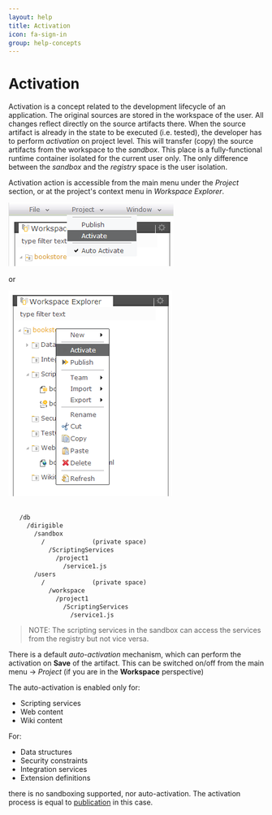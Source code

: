 ```yaml
---
layout: help
title: Activation
icon: fa-sign-in
group: help-concepts
---
```


Activation
===

Activation is a concept related to the development lifecycle of an application. The original sources are stored in the workspace of the user. All changes reflect directly on the source artifacts there. When the source artifact is already in the state to be executed (i.e. tested), the developer has to perform *activation* on project level. This will transfer (copy) the source artifacts from the workspace to the *sandbox*. This place is a fully-functional runtime container isolated for the current user only. The only difference between the *sandbox* and the *registry* space is the user isolation.

Activation action is accessible from the main menu under the *Project* section, or at the project's context menu in *Workspace Explorer*.

![Project Activate](../samples/bookstore/105_books_project_activate.png)

or

![Project Activate Popup](../samples/bookstore/107_books_project_activate_popup.png)

<pre><code>
   /db
     /dirigible
       /sandbox
         /<user>             (private space)
           /ScriptingServices
             /project1
               /service1.js
       /users
         /<user>             (private space)
           /workspace
             /project1
               /ScriptingServices
                 /service1.js
</code></pre>


> NOTE: The scripting services in the sandbox can access the services from the registry but not vice versa.

There is a default *auto-activation* mechanism, which can perform the activation on **Save** of the artifact. This can be switched on/off from the main menu -> *Project* (if you are in the **Workspace** perspective)


The auto-activation is enabled only for:

*	Scripting services
*	Web content
*	Wiki content
 
For:

*	Data structures
*	Security constraints
*	Integration services
*	Extension definitions

there is no sandboxing supported, nor auto-activation. The activation process is equal to [publication](publication.html) in this case.

